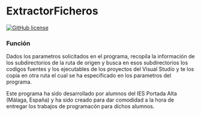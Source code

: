 # ExtractorFicheros
[![GitHub license](https://img.shields.io/github/license/ElAdrixHD/ExtractorFicheros.svg)](https://github.com/ElAdrixHD/ExtractorFicheros/blob/master/LICENSE)
  
### Función

Dados los parametros solicitados en el programa, recopila la información de los subdirectorios de la ruta de origen y busca en esos subdirectorios los codigos fuentes y los ejecutables de los proyectos del Visual Studio y te los copia en otra ruta el cual se ha especificado en los parametros del programa.

Este programa ha sido desarrollado por alumnos del IES Portada Alta (Málaga, España) y ha sido creado para dar comodidad a la hora de entregar los trabajos de programacón para dichos alumnos.  
